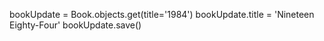 bookUpdate = Book.objects.get(title='1984')
bookUpdate.title = 'Nineteen Eighty-Four'
bookUpdate.save()
